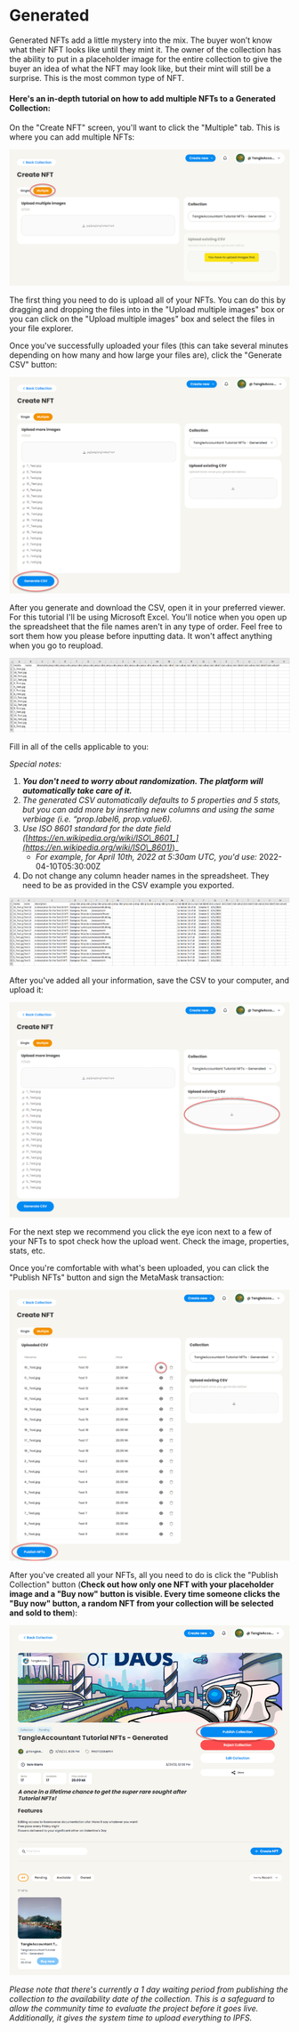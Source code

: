 # Generated

Generated NFTs add a little mystery into the mix. The buyer won’t know what their NFT looks like until they mint it. The owner of the collection has the ability to put in a placeholder image for the entire collection to give the buyer an idea of what the NFT may look like, but their mint will still be a surprise. This is the most common type of NFT.

#### **Here's an in-depth tutorial on how to add multiple NFTs to a Generated Collection:**

On the "Create NFT" screen, you'll want to click the "Multiple" tab. This is where you can add multiple NFTs:

![](<../../.gitbook/assets/image (25) (1).png>)

The first thing you need to do is upload all of your NFTs. You can do this by dragging and dropping the files into in the "Upload multiple images" box or you can click on the "Upload multiple images" box and select the files in your file explorer.

Once you've successfully uploaded your files (this can take several minutes depending on how many and how large your files are), click the "Generate CSV" button:

![](<../../.gitbook/assets/image (31).png>)

After you generate and download the CSV, open it in your preferred viewer. For this tutorial I'll be using Microsoft Excel. You'll notice when you open up the spreadsheet that the file names aren't in any type of order. Feel free to sort them how you please before inputting data. It won't affect anything when you go to reupload.

![](<../../.gitbook/assets/image (35).png>)

Fill in all of the cells applicable to you:

_Special notes:_

1. _**You don't need to worry about randomization. The platform will automatically take care of it.**_
2. _The generated CSV automatically defaults to 5 properties and 5 stats, but you can add more by inserting new columns and using the same verbiage (i.e. “prop.label6, prop.value6)._
3. _Use ISO 8601 standard for the date field (_[_https://en.wikipedia.org/wiki/ISO\_8601_](https://en.wikipedia.org/wiki/ISO\_8601)_)_
   * _For example, for April 10th, 2022 at 5:30am UTC, you'd use:_ 2022-04-10T05:30:00Z
4. Do not change any column header names in the spreadsheet. They need to be as provided in the CSV example you exported.

![](<../../.gitbook/assets/image (22).png>)

After you've added all your information, save the CSV to your computer, and upload it:

![](<../../.gitbook/assets/image (28).png>)

For the next step we recommend you click the eye icon next to a few of your NFTs to spot check how the upload went. Check the image, properties, stats, etc.

Once you're comfortable with what's been uploaded, you can click the "Publish NFTs" button and sign the MetaMask transaction:

![](<../../.gitbook/assets/image (24).png>)

After you've created all your NFTs, all you need to do is click the "Publish Collection" button (**Check out how only one NFT with your placeholder image and a "Buy now" button is visible. Every time someone clicks the "Buy now" button, a random NFT from your collection will be selected and sold to them**):

![](<../../.gitbook/assets/image (26).png>)

_Please note that there's currently a 1 day waiting period from publishing the collection to the availability date of the collection. This is a safeguard to allow the community time to evaluate the project before it goes live. Additionally, it gives the system time to upload everything to IPFS._
